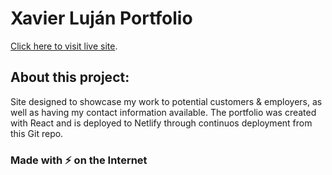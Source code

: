 # Xavier Luján Portfolio

[Click here to visit live site](https://xavierlujan.netlify.com).

## About this project:

Site designed to showcase my work to potential customers & employers, as well as having my contact information available. The portfolio was created with React and is deployed to Netlify through continuos deployment from this Git repo.

### Made with ⚡️ on the Internet
